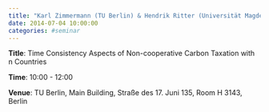```yaml
---
title: "Karl Zimmermann (TU Berlin) & Hendrik Ritter (Universität Magdeburg)"
date: 2014-07-04 10:00:00
categories: #seminar
---
```


**Title**: Time Consistency Aspects of Non-cooperative Carbon Taxation with n Countries  

**Time**: 10:00 - 12:00  

**Venue**: TU Berlin, Main Building, Straße des 17. Juni 135, Room H 3143, Berlin
